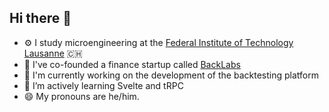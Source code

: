 ## Hi there 👋

- ⚙️ I study microengineering at the [Federal Institute of Technology Lausanne](https://epfl.ch) 🇨🇭
- 💼 I've co-founded a finance startup called [BackLabs](https://github.com/backlabsapp/)
- 🚧 I'm currently working on the development of the backtesting platform
- 🌱 I’m actively learning Svelte and tRPC
- 😄 My pronouns are he/him.

